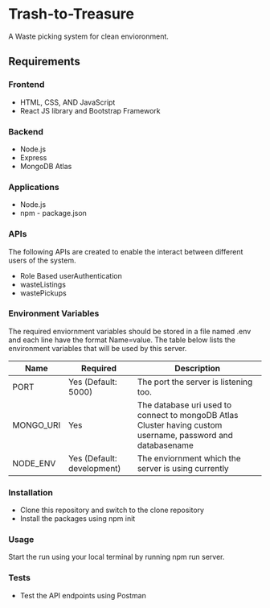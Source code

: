 # Trash-to-Treasure
A Waste picking system for clean envioronment.
## Requirements
### Frontend
* HTML, CSS, AND JavaScript
* React JS library and Bootstrap Framework
### Backend 
* Node.js 
* Express
* MongoDB Atlas
### Applications
* Node.js
* npm - package.json
### APIs
The following APIs are created to enable the interact between different users of the system.
* Role Based userAuthentication
* wasteListings
* wastePickups
### Environment Variables
The required enviornment variables should be stored in a file named .env and each line have the format Name=value. The table below lists the environment variables that will be used by this server.

| Name  | Required  | Description |
|-------|-----------|-------------|
|PORT   | Yes (Default: 5000) | The port the server is listening too. |
|MONGO_URI| Yes  | The database uri used to connect to mongoDB Atlas Cluster having custom username, password and databasename |
|NODE_ENV    | Yes (Default: development)| The enviornment which the server is using currently |
### Installation
* Clone this repository and switch to the clone repository
* Install the packages using npm init
### Usage
Start the run using your local terminal by running npm run server.
### Tests
* Test the API endpoints using Postman